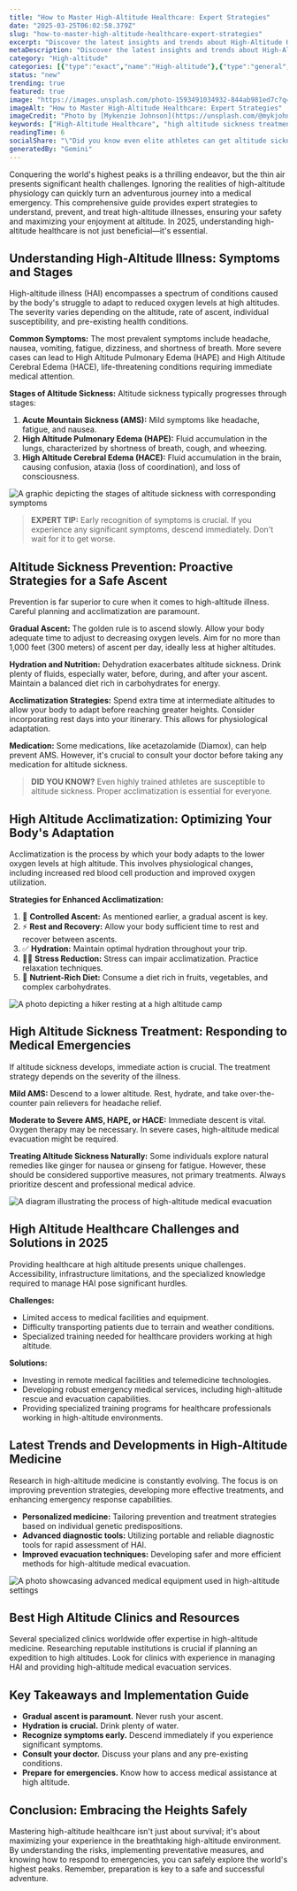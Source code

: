 ```yaml
---
title: "How to Master High-Altitude Healthcare: Expert Strategies"
date: "2025-03-25T06:02:58.379Z"
slug: "how-to-master-high-altitude-healthcare-expert-strategies"
excerpt: "Discover the latest insights and trends about High-Altitude Healthcare. This comprehensive guide covers everything you need to know about High-Altitude Healthcare in 2025."
metaDescription: "Discover the latest insights and trends about High-Altitude Healthcare. This comprehensive guide covers everything you need to know about High-Altitude Hea..."
category: "High-altitude"
categories: [{"type":"exact","name":"High-altitude"},{"type":"general","name":"Medicine"},{"type":"medium","name":"Emergency Medicine"},{"type":"specific","name":"Hypoxia Treatment"},{"type":"niche","name":"Hyperbaric Oxygen Therapy"}]
status: "new"
trending: true
featured: true
image: "https://images.unsplash.com/photo-1593491034932-844ab981ed7c?q=85&w=1200&fit=max&fm=webp&auto=compress"
imageAlt: "How to Master High-Altitude Healthcare: Expert Strategies"
imageCredit: "Photo by [Mykenzie Johnson](https://unsplash.com/@mykjohnson) on Unsplash"
keywords: ["High-Altitude Healthcare", "high altitude sickness treatment", "high altitude healthcare challenges", "altitude sickness prevention", "high altitude medicine", "best high altitude clinics", "high altitude illness symptoms", "high altitude acclimatization", "high altitude medical evacuation", "treating altitude sickness naturally"]
readingTime: 6
socialShare: "\"Did you know even elite athletes can get altitude sickness?  Proper acclimatization isn't just for amateurs—it's the key to high-altitude safety for everyone.\""
generatedBy: "Gemini"
---
```




Conquering the world's highest peaks is a thrilling endeavor, but the thin air presents significant health challenges.  Ignoring the realities of high-altitude physiology can quickly turn an adventurous journey into a medical emergency. This comprehensive guide provides expert strategies to understand, prevent, and treat high-altitude illnesses, ensuring your safety and maximizing your enjoyment at altitude.  In 2025, understanding high-altitude healthcare is not just beneficial—it's essential.

## Understanding High-Altitude Illness: Symptoms and Stages

High-altitude illness (HAI) encompasses a spectrum of conditions caused by the body's struggle to adapt to reduced oxygen levels at high altitudes.  The severity varies depending on the altitude, rate of ascent, individual susceptibility, and pre-existing health conditions.

**Common Symptoms:** The most prevalent symptoms include headache, nausea, vomiting, fatigue, dizziness, and shortness of breath.  More severe cases can lead to High Altitude Pulmonary Edema (HAPE) and High Altitude Cerebral Edema (HACE), life-threatening conditions requiring immediate medical attention.

**Stages of Altitude Sickness:**  Altitude sickness typically progresses through stages:

1. **Acute Mountain Sickness (AMS):** Mild symptoms like headache, fatigue, and nausea.
2. **High Altitude Pulmonary Edema (HAPE):** Fluid accumulation in the lungs, characterized by shortness of breath, cough, and wheezing.
3. **High Altitude Cerebral Edema (HACE):** Fluid accumulation in the brain, causing confusion, ataxia (loss of coordination), and loss of consciousness.

![A graphic depicting the stages of altitude sickness with corresponding symptoms](https://images.unsplash.com/photo-1516841273335-e39b37888115?q=85&w=1200&fit=max&fm=webp&auto=compress)

> **EXPERT TIP:**  Early recognition of symptoms is crucial.  If you experience any significant symptoms, descend immediately.  Don't wait for it to get worse.

## Altitude Sickness Prevention: Proactive Strategies for a Safe Ascent

Prevention is far superior to cure when it comes to high-altitude illness.  Careful planning and acclimatization are paramount.

**Gradual Ascent:** The golden rule is to ascend slowly.  Allow your body adequate time to adjust to decreasing oxygen levels.  Aim for no more than 1,000 feet (300 meters) of ascent per day, ideally less at higher altitudes.

**Hydration and Nutrition:**  Dehydration exacerbates altitude sickness.  Drink plenty of fluids, especially water, before, during, and after your ascent.  Maintain a balanced diet rich in carbohydrates for energy.

**Acclimatization Strategies:** Spend extra time at intermediate altitudes to allow your body to adapt before reaching greater heights.  Consider incorporating rest days into your itinerary.  This allows for physiological adaptation.

**Medication:** Some medications, like acetazolamide (Diamox), can help prevent AMS.  However, it's crucial to consult your doctor before taking any medication for altitude sickness.

> **DID YOU KNOW?**  Even highly trained athletes are susceptible to altitude sickness.  Proper acclimatization is essential for everyone.

## High Altitude Acclimatization: Optimizing Your Body's Adaptation

Acclimatization is the process by which your body adapts to the lower oxygen levels at high altitude.  This involves physiological changes, including increased red blood cell production and improved oxygen utilization.

**Strategies for Enhanced Acclimatization:**

1. 🔑 **Controlled Ascent:**  As mentioned earlier, a gradual ascent is key.
2. ⚡ **Rest and Recovery:** Allow your body sufficient time to rest and recover between ascents.
3. ✅ **Hydration:** Maintain optimal hydration throughout your trip.
4. 🧘‍♀️ **Stress Reduction:** Stress can impair acclimatization.  Practice relaxation techniques.
5. 🍎 **Nutrient-Rich Diet:** Consume a diet rich in fruits, vegetables, and complex carbohydrates.

![A photo depicting a hiker resting at a high altitude camp](https://images.unsplash.com/photo-1579684385127-1ef15d508118?q=85&w=1200&fit=max&fm=webp&auto=compress)

## High Altitude Sickness Treatment: Responding to Medical Emergencies

If altitude sickness develops, immediate action is crucial.  The treatment strategy depends on the severity of the illness.

**Mild AMS:**  Descend to a lower altitude.  Rest, hydrate, and take over-the-counter pain relievers for headache relief.

**Moderate to Severe AMS, HAPE, or HACE:**  Immediate descent is vital.  Oxygen therapy may be necessary.  In severe cases, high-altitude medical evacuation might be required.

**Treating Altitude Sickness Naturally:** Some individuals explore natural remedies like ginger for nausea or ginseng for fatigue.  However, these should be considered supportive measures, not primary treatments.  Always prioritize descent and professional medical advice.

![A diagram illustrating the process of high-altitude medical evacuation](https://images.unsplash.com/photo-1593491034932-844ab981ed7c?q=85&w=1200&fit=max&fm=webp&auto=compress)

## High Altitude Healthcare Challenges and Solutions in 2025

Providing healthcare at high altitude presents unique challenges.  Accessibility, infrastructure limitations, and the specialized knowledge required to manage HAI pose significant hurdles.

**Challenges:**

* Limited access to medical facilities and equipment.
* Difficulty transporting patients due to terrain and weather conditions.
* Specialized training needed for healthcare providers working at high altitude.

**Solutions:**

* Investing in remote medical facilities and telemedicine technologies.
* Developing robust emergency medical services, including high-altitude rescue and evacuation capabilities.
* Providing specialized training programs for healthcare professionals working in high-altitude environments.

## Latest Trends and Developments in High-Altitude Medicine

Research in high-altitude medicine is constantly evolving.  The focus is on improving prevention strategies, developing more effective treatments, and enhancing emergency response capabilities.

* **Personalized medicine:**  Tailoring prevention and treatment strategies based on individual genetic predispositions.
* **Advanced diagnostic tools:**  Utilizing portable and reliable diagnostic tools for rapid assessment of HAI.
* **Improved evacuation techniques:**  Developing safer and more efficient methods for high-altitude medical evacuation.

![A photo showcasing advanced medical equipment used in high-altitude settings](https://images.unsplash.com/photo-1550792436-181701c71f63?q=85&w=1200&fit=max&fm=webp&auto=compress)

## Best High Altitude Clinics and Resources

Several specialized clinics worldwide offer expertise in high-altitude medicine.  Researching reputable institutions is crucial if planning an expedition to high altitudes.  Look for clinics with experience in managing HAI and providing high-altitude medical evacuation services.

## Key Takeaways and Implementation Guide

* **Gradual ascent is paramount.**  Never rush your ascent.
* **Hydration is crucial.**  Drink plenty of water.
* **Recognize symptoms early.**  Descend immediately if you experience significant symptoms.
* **Consult your doctor.**  Discuss your plans and any pre-existing conditions.
* **Prepare for emergencies.**  Know how to access medical assistance at high altitude.

## Conclusion: Embracing the Heights Safely

Mastering high-altitude healthcare isn't just about survival; it's about maximizing your experience in the breathtaking high-altitude environment. By understanding the risks, implementing preventative measures, and knowing how to respond to emergencies, you can safely explore the world's highest peaks.  Remember, preparation is key to a safe and successful adventure.

